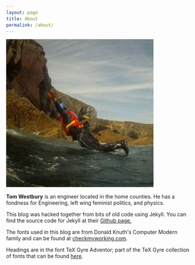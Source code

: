 ```yaml
---
layout: page
title: About
permalink: /about/
---
```

<div class="avatar">
  <img src="/assets/images/tom.jpg" alt='Tom' >
</div>

**Tom Westbury** is an engineer located in the home counties. He has a fondness for Engineering, left wing feminist politics, and physics.

This blog was hacked together from bits of old code using Jekyll.
You can find the source code for Jekyll at their [Github page.](https://github.com/jekyll/jekyll)

The fonts used in this blog are from Donald Knuth's Computer Modern family and can be found at [checkmyworking.com](http://checkmyworking.com/cm-web-fonts/).

Headings are in the font TeX Gyre Adventor; part of the TeX Gyre collection of fonts that can be found [here](http://www.gust.org.pl/projects/e-foundry/tex-gyre).
